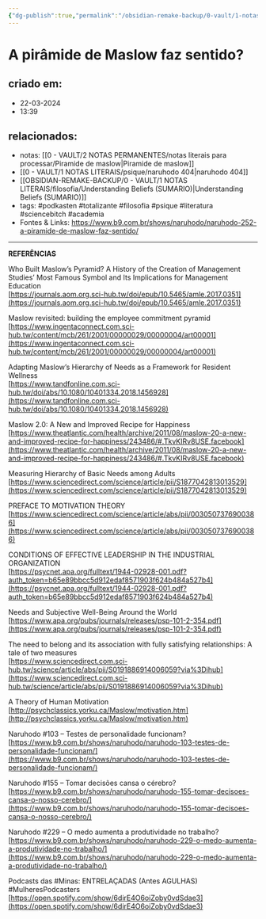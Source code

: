 ```yaml
---
{"dg-publish":true,"permalink":"/obsidian-remake-backup/0-vault/1-notas-literais/filosofia/a-piramide-de-maslow-faz-sentido-naruhodo-252/","tags":["podkasten","totalizante","filosofia","psique","literatura","sciencebitch","academia",103,155,229,{"Minas":null},"MulheresPodcasters","Minas"],"dgHomeLink":true,"dgShowLocalGraph":true,"dgShowFileTree":true,"dgEnableSearch":true,"noteIcon":""}
---
```


# A pirâmide de Maslow faz sentido?

## criado em: 
- 22-03-2024
- 13:39
## relacionados:
- notas: [[0 - VAULT/2 NOTAS PERMANENTES/notas literais para processar/Piramide de maslow\|Piramide de maslow]]
- [[0 - VAULT/1 NOTAS LITERAIS/psique/naruhodo 404\|naruhodo 404]]
- [[OBSIDIAN-REMAKE-BACKUP/0 - VAULT/1 NOTAS LITERAIS/filosofia/Understanding Beliefs (SUMARIO)\|Understanding Beliefs (SUMARIO)]]
- tags: #podkasten #totalizante #filosofia #psique #literatura #sciencebitch #academia
- Fontes & Links: https://www.b9.com.br/shows/naruhodo/naruhodo-252-a-piramide-de-maslow-faz-sentido/
---
**REFERÊNCIAS**

Who Built Maslow’s Pyramid? A History of the Creation of Management Studies’ Most Famous Symbol and Its Implications for Management Education  
[https://journals.aom.org.sci-hub.tw/doi/epub/10.5465/amle.2017.0351](https://journals.aom.org.sci-hub.tw/doi/epub/10.5465/amle.2017.0351)

Maslow revisited: building the employee commitment pyramid  
[https://www.ingentaconnect.com.sci-hub.tw/content/mcb/261/2001/00000029/00000004/art00001](https://www.ingentaconnect.com.sci-hub.tw/content/mcb/261/2001/00000029/00000004/art00001)

Adapting Maslow’s Hierarchy of Needs as a Framework for Resident Wellness  
[https://www.tandfonline.com.sci-hub.tw/doi/abs/10.1080/10401334.2018.1456928](https://www.tandfonline.com.sci-hub.tw/doi/abs/10.1080/10401334.2018.1456928)

Maslow 2.0: A New and Improved Recipe for Happiness  
[https://www.theatlantic.com/health/archive/2011/08/maslow-20-a-new-and-improved-recipe-for-happiness/243486/#.TkvKIRv8USE.facebook](https://www.theatlantic.com/health/archive/2011/08/maslow-20-a-new-and-improved-recipe-for-happiness/243486/#.TkvKIRv8USE.facebook)

Measuring Hierarchy of Basic Needs among Adults  
[https://www.sciencedirect.com/science/article/pii/S1877042813013529](https://www.sciencedirect.com/science/article/pii/S1877042813013529)

PREFACE TO MOTIVATION THEORY  
[https://www.sciencedirect.com/science/article/abs/pii/0030507376900386](https://www.sciencedirect.com/science/article/abs/pii/0030507376900386)

CONDITIONS OF EFFECTIVE LEADERSHIP IN THE INDUSTRIAL ORGANIZATION  
[https://psycnet.apa.org/fulltext/1944-02928-001.pdf?auth_token=b65e89bbcc5d912edaf8571903f624b484a527b4](https://psycnet.apa.org/fulltext/1944-02928-001.pdf?auth_token=b65e89bbcc5d912edaf8571903f624b484a527b4)

Needs and Subjective Well-Being Around the World  
[https://www.apa.org/pubs/journals/releases/psp-101-2-354.pdf](https://www.apa.org/pubs/journals/releases/psp-101-2-354.pdf)

The need to belong and its association with fully satisfying relationships: A tale of two measures  
[https://www.sciencedirect.com.sci-hub.tw/science/article/abs/pii/S0191886914006059?via%3Dihub](https://www.sciencedirect.com.sci-hub.tw/science/article/abs/pii/S0191886914006059?via%3Dihub)

A Theory of Human Motivation  
[http://psychclassics.yorku.ca/Maslow/motivation.htm](http://psychclassics.yorku.ca/Maslow/motivation.htm)

Naruhodo #103 – Testes de personalidade funcionam?  
[https://www.b9.com.br/shows/naruhodo/naruhodo-103-testes-de-personalidade-funcionam/](https://www.b9.com.br/shows/naruhodo/naruhodo-103-testes-de-personalidade-funcionam/)

Naruhodo #155 – Tomar decisões cansa o cérebro?  
[https://www.b9.com.br/shows/naruhodo/naruhodo-155-tomar-decisoes-cansa-o-nosso-cerebro/](https://www.b9.com.br/shows/naruhodo/naruhodo-155-tomar-decisoes-cansa-o-nosso-cerebro/)

Naruhodo #229 – O medo aumenta a produtividade no trabalho?  
[https://www.b9.com.br/shows/naruhodo/naruhodo-229-o-medo-aumenta-a-produtividade-no-trabalho/](https://www.b9.com.br/shows/naruhodo/naruhodo-229-o-medo-aumenta-a-produtividade-no-trabalho/)

Podcasts das #Minas: ENTRELAÇADAS (Antes AGULHAS)  
#MulheresPodcasters  
[https://open.spotify.com/show/6dirE4O6oiZoby0vdSdae3](https://open.spotify.com/show/6dirE4O6oiZoby0vdSdae3)
